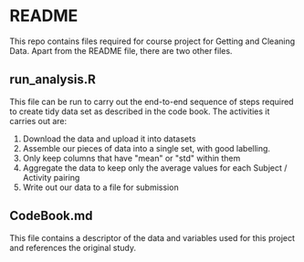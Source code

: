 README
========================================================

This repo contains files required for course project for Getting and Cleaning Data. Apart from the README file, there are two other files.

run_analysis.R
-------------------------------------------------------

This file can be run to carry out the end-to-end sequence of steps required to create tidy data set as described in the code book.  The activities it carries out are:

1. Download the data and upload it into datasets
2. Assemble our pieces of data into a single set, with 
good labelling.  
3. Only keep columns that have "mean" or "std" within them
4. Aggregate the data to keep only the average values for each 
Subject / Activity pairing
5. Write out our data to a file for submission

CodeBook.md
-----------------------------------------------------

This file contains a descriptor of the data and variables used for this project and references the original study.
